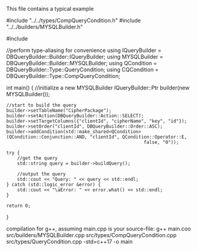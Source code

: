 This file contains a typical example

#include "../../types/CompQueryCondition.h"
#include "../../builders/MYSQLBuilder.h"

#include <iostream>

//perform type-aliasing for convenience
using IQueryBuilder = DBQueryBuilder::Builder::IQueryBuilder;
using MYSQLBuilder = DBQueryBuilder::Builder::MYSQLBuilder;
using QCondition = DBQueryBuilder::Type::QueryCondition;
using CQCondition = DBQueryBuilder::Type::CompQueryCondition;

int main() {
//initialize a new MYSQLBuilder
IQueryBuilder::Ptr builder(new MYSQLBuilder());

    //start to build the query
    builder->setTableName("CipherPackage");
    builder->setAction(DBQueryBuilder::Action::SELECT);
    builder->setTargetColumns({"clientId", "cipherName", "key", "id"});
    builder->setOrder("clientId", DBQueryBuilder::Order::ASC);
    builder->addCondition(std::make_shared<QCondition>(QCondition::Conjunction::AND, "clientId", QCondition::Operator::E,
                                                       false, "0"));

    try {
        //get the query
        std::string query = builder->buildQuery();

        //output the query
        std::cout << "Query: " << query << std::endl;
    } catch (std::logic_error &error) {
        std::cout << "\aError: " << error.what() << std::endl;
    }

    return 0;
}

compilation for g++, assuming main.cpp is your source-file:
g++ main.coo src/builders/MYSQLBuilder.cpp src/types/CompQueryCondition.cpp src/types/QueryCondition.cpp -std=c++17 -o main
